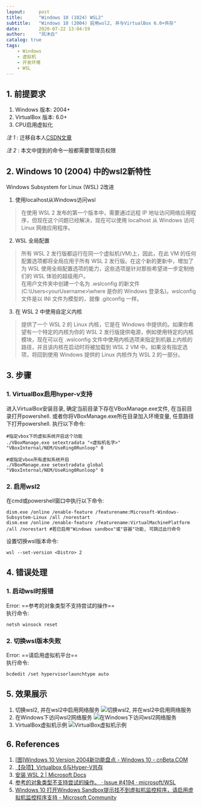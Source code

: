 ```yaml
---
layout:     post
title:      "Windows 10 (1024) WSL2"
subtitle:   "Windows 10 (2004) 启用wsl2, 并与VirtualBox 6.0+共存"
date:       2020-07-22 13:04:59
author:     "风沐白"
catalog: true
tags:
    - Windows
    - 虚拟机
    - 开发环境
    - WSL
---
```


## 1. 前提要求
1. Windows 版本: 2004+
2. VirtualBox 版本: 6.0+
3. CPU启用虚拟化

*注 1* : 迁移自本人[CSDN文章](https://blog.csdn.net/qq_36992069/article/details/104750248)

*注 2* : 本文中提到的命令一般都需要管理员权限

## 2. Windows 10 (2004) 中的wsl2新特性

Windows Subsystem for Linux (WSL) 2改进

1. 使用localhost从Windows访问wsl
>在使用 WSL 2 发布的第一个版本中，需要通过远程 IP 地址访问网络应用程序，但现在这个问题已经解决，现在可以使用 localhost 从 Windows 访问 Linux 网络应用程序。
2. WSL 全局配置
>所有 WSL 2 发行版都运行在同一个虚拟机(VM)上，因此，在此 VM 的任何配置选项都将全局应用于所有 WSL 2 发行版。在这个新的更新中，增加了为 WSL 使用全局配置选项的能力，这些选项是针对那些希望进一步定制他们的 WSL 体验的超级用户。  
在用户文件夹中创建一个名为 .wslconfig 的新文件(C:\Users\<yourUsername>\where <yourUsername> 是你的 Windows 登录名)。wslconfig 文件是以 INI 文件为模型的，就像 .gitconfig 一样。
3. 在 WSL 2 中使用自定义内核
>提供了一个 WSL 2 的 Linux 内核，它是在 Windows 中提供的。如果你希望有一个特定的内核为你的 WSL 2 发行版提供电源，例如使用特定的内核模块，现在可以在 .wslconfig 文件中使用内核选项来指定到机器上内核的路径，并且该内核在启动时将被加载到 WSL 2 VM 中。如果没有指定选项，将回到使用 Windows 提供的 Linux 内核作为 WSL 2 的一部分。

## 3. 步骤

### 1. VirtualBox启用hyper-v支持

进入VirtualBox安装目录, 确定当前目录下存在VBoxManage.exe文件, 在当前目录打开powershell. 或者你将VBoxManage.exe所在目录加入环境变量, 任意路径下打开powershell.
执行以下命令:

```shell
#指定vbox下的虚拟系统开启这个功能
./VBoxManage.exe setextradata "<虚拟机名字>" "VBoxInternal/NEM/UseRing0Runloop" 0

#或指定vbox所有虚拟系统开启
./VBoxManage.exe setextradata global "VBoxInternal/NEM/UseRing0Runloop" 0
```

### 2. 启用wsl2

在cmd或powershell窗口中执行以下命令:

```shell
dism.exe /online /enable-feature /featurename:Microsoft-Windows-Subsystem-Linux /all /norestart
dism.exe /online /enable-feature /featurename:VirtualMachinePlatform /all /norestart #若已启用"Windows sandbox"或"容器"功能, 可跳过此行命令
```

设置切换wsl版本命令:

```shell
wsl --set-version <Distro> 2
```

## 4. 错误处理

### 1. 启动wsl时报错

Error: ==参考的对象类型不支持尝试的操作==  
执行命令:

```shell
netsh winsock reset
```

### 2. 切换wsl版本失败

Error: ==请启用虚拟机平台==  
执行命令:

```shell
bcdedit /set hypervisorlaunchtype auto
```

## 5. 效果展示

1. 切换wsl2, 并在wsl2中启用网络服务
![切换wsl2, 并在wsl2中启用网络服务](https://img-blog.csdnimg.cn/2020030913344329.png?x-oss-process=image/watermark,type_ZmFuZ3poZW5naGVpdGk,shadow_10,text_UEQu6aOO5rKQ55m9,size_24,color_FFFFFF,t_70)
2. 在Windows下访问wsl2网络服务
![在Windows下访问wsl2网络服务](https://img-blog.csdnimg.cn/20200309133212348.png?x-oss-process=image/watermark,type_ZmFuZ3poZW5naGVpdGk,shadow_10,text_UEQu6aOO5rKQ55m9,size_24,color_FFFFFF,t_70)
3. VirtualBox虚拟机示例
![VirtualBox虚拟机示例](https://img-blog.csdnimg.cn/20200309133038847.png?x-oss-process=image/watermark,type_ZmFuZ3poZW5naGVpdGk,shadow_10,text_UEQu6aOO5rKQ55m9,size_24,color_FFFFFF,t_70)

## 6. References

1. [[图]Windows 10 Version 2004新功能盘点 - Windows 10 - cnBeta.COM](https://www.cnbeta.com/articles/tech/952745.htm)
2. [【杂项】Virtualbox 6与Hyper-V共存](https://www.rehtt.com/index.php/archives/225/)
3. [安装 WSL 2 \| Microsoft Docs](https://docs.microsoft.com/zh-cn/windows/wsl/wsl2-install)
4. [参考的对象类型不支持尝试的操作。 · Issue #4194 · microsoft/WSL](https://github.com/microsoft/WSL/issues/4194)
5. [Windows 10 打开Windows Sandbox提示找不到虚拟机监控程序，请启用虚拟机监控程序支持 - Microsoft Community](https://answers.microsoft.com/zh-hans/windows/forum/all/windows-10-%E6%89%93%E5%BC%80windows/286f8a35-6a74-433c-b00f-bcd03812d180)